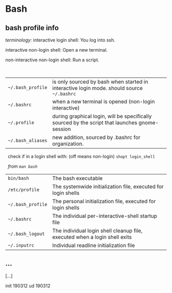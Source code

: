 Bash
=======

bash profile info
---------

_terminology:_
interactive login shell:               You log into ssh. 

interactive non-login shell:           Open a new terminal.

non-interactive non-login shell:       Run a script. 

&nbsp;

|||
|-|-|
|`~/.bash_profile`    |   is only sourced by bash when started in interactive login mode. should source `~/.bashrc` |
|`~/.bashrc`  |           when a new terminal is opened (non-login interactive)|
|`~/.profile`            | during graphical login, will be specifically sourced by the script that launches gnome-session |
|`~/.bash_aliases`     |  new addition, sourced by .bashrc for organization. |


&nbsp;
check if in a login shell with: (off means non-login) 
`shopt login_shell`

&nbsp;
_from `man bash`_

|||
|-|-|
|`bin/bash`     |       The bash executable|
|`/etc/profile`   |     The systemwide initialization file, executed for login shells |
| `~/.bash_profile`   |  The personal initialization file, executed for login shells |
| `~/.bashrc`  |         The individual per-interactive-shell startup file|
| `~/.bash_logout`  |    The individual login shell cleanup file, executed when a login shell exits |
| `~/.inputrc`     |     Individual readline initialization file |


...
---------

[...]


init 190312
ud   190312











